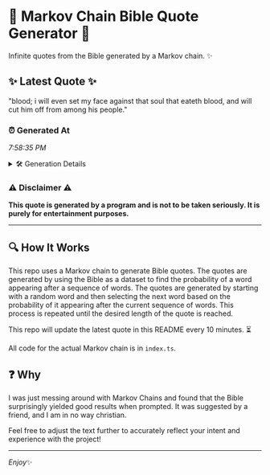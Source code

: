 # 📖 Markov Chain Bible Quote Generator 📖

Infinite quotes from the Bible generated by a Markov chain. ✨

## ✨ Latest Quote ✨
"blood; i will even set my face against that soul that eateth blood, and will cut him off from among his people."

### ⏰ Generated At
*7:58:35 PM*

<details>
    <summary>🛠️ Generation Details</summary>
    <p>
        <strong>🌱 Seed:</strong> blood;<br>
        <strong>🔄 Iterations:</strong> 21<br>
        <strong>📜 Context History:</strong><br>[ blood; ]: i<br>[ blood;, i ]: will<br>[ blood;, i, will ]: even<br>[ blood;, i, will, even ]: set<br>[ blood;, i, will, even, set ]: my<br>[ blood;, i, will, even, set, my ]: face<br>[ i, will, even, set, my, face ]: against<br>[ will, even, set, my, face, against ]: that<br>[ even, set, my, face, against, that ]: soul<br>[ set, my, face, against, that, soul ]: that<br>[ my, face, against, that, soul, that ]: eateth<br>[ face, against, that, soul, that, eateth ]: blood,<br>[ against, that, soul, that, eateth, blood, ]: and<br>[ that, soul, that, eateth, blood,, and ]: will<br>[ soul, that, eateth, blood,, and, will ]: cut<br>[ that, eateth, blood,, and, will, cut ]: him<br>[ eateth, blood,, and, will, cut, him ]: off<br>[ blood,, and, will, cut, him, off ]: from<br>[ and, will, cut, him, off, from ]: among<br>[ will, cut, him, off, from, among ]: his<br>[ cut, him, off, from, among, his ]: people.<br>
    </p>
</details>

### ⚠️ Disclaimer ⚠️
**This quote is generated by a program and is not to be taken seriously. It is purely for entertainment purposes.**

---

## 🔍 How It Works

This repo uses a Markov chain to generate Bible quotes. The quotes are generated by using the Bible as a dataset to find the probability of a word appearing after a sequence of words. The quotes are generated by starting with a random word and then selecting the next word based on the probability of it appearing after the current sequence of words. This process is repeated until the desired length of the quote is reached.

This repo will update the latest quote in this README every 10 minutes. ⏳

All code for the actual Markov chain is in `index.ts`.

## ❓ Why

I was just messing around with Markov Chains and found that the Bible surprisingly yielded good results when prompted. 
It was suggested by a friend, and I am in no way christian.

Feel free to adjust the text further to accurately reflect your intent and experience with the project!

---

*Enjoy*✨
